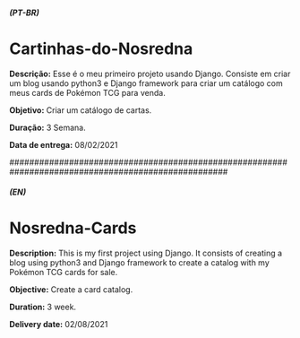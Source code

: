 ##### (PT-BR)
# Cartinhas-do-Nosredna

**Descrição:** Esse é o meu primeiro projeto usando Django. Consiste em criar um blog usando python3 e Django framework para criar um catálogo com meus cards de Pokémon TCG para venda.

**Objetivo:** Criar um catálogo de cartas.

**Duração:** 3 Semana.

**Data de entrega:** 08/02/2021

####################################################################################################

##### (EN)
# Nosredna-Cards

**Description:** This is my first project using Django. It consists of creating a blog using python3 and Django framework to create a catalog with my Pokémon TCG cards for sale.

**Objective:** Create a card catalog.

**Duration:** 3 week.

**Delivery date:** 02/08/2021
